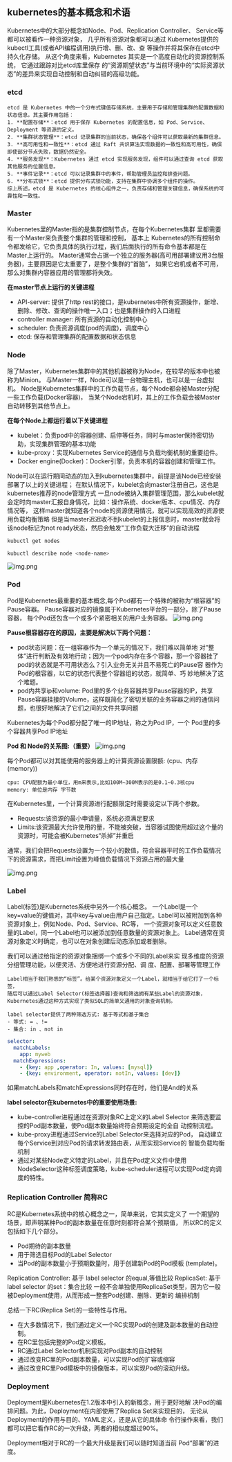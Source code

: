 ## kubernetes的基本概念和术语
Kubernetes中的大部分概念如Node、Pod、Replication Controller、 Service等都可以被看作一种资源对象，
几乎所有资源对象都可以通过 Kubernetes提供的kubectl工具(或者API编程调用)执行增、删、改、查 等操作并将其保存在etcd中持久化存储。
从这个角度来看，Kubernetes 其实是一个高度自动化的资源控制系统，
它通过跟踪对比etcd库里保存 的“资源期望状态”与当前环境中的“实际资源状态”的差异来实现自动控制和自动纠错的高级功能。

### etcd
```text
etcd 是 Kubernetes 中的一个分布式键值存储系统，主要用于存储和管理集群的配置数据和状态信息。其主要作用包括：
1. **配置存储**：etcd 用于保存 Kubernetes 的配置信息，如 Pod、Service、Deployment 等资源的定义。
2. **集群状态管理**：etcd 记录集群的当前状态，确保各个组件可以获取最新的集群信息。
3. **高可用性和一致性**：etcd 通过 Raft 共识算法实现数据的一致性和高可用性，确保即使部分节点失败，数据仍然安全。
4. **服务发现**：Kubernetes 通过 etcd 实现服务发现，组件可以通过查询 etcd 获取其他服务的位置信息。
5. **事件记录**：etcd 可以记录集群中的事件，帮助管理员监控和排查问题。
6. **分布式锁**：etcd 提供分布式锁功能，支持在集群中协调多个组件的操作。
综上所述，etcd 是 Kubernetes 的核心组件之一，负责存储和管理关键信息，确保系统的可靠性和一致性。
```

### Master
Kubernetes里的Master指的是集群控制节点，在每个Kubernetes集群 里都需要有一个Master来负责整个集群的管理和控制，
基本上 Kubernetes的所有控制命令都发给它，它负责具体的执行过程，我们后面执行的所有命令基本都是在Master上运行的。
Master通常会占据一个独立的服务器(高可用部署建议用3台服务器)，主要原因是它太重要了，是整个集群的“首脑”，
如果它宕机或者不可用，那么对集群内容器应用的管理都将失效。

**在master节点上运行的关键进程**
- API-server: 提供了http rest的接口，是kubernetes中所有资源操作，新增、删除、修改、查询的操作唯一入口；也是集群操作的入口进程
- controller manager: 所有资源的自动化控制中心
- scheduler: 负责资源调度(pod的调度)，调度中心
- etcd: 保存和管理集群的配置数据和状态信息

### Node
除了Master，Kubernetes集群中的其他机器被称为Node，在较早的版本中也被称为Minion。
与Master一样，Node可以是一台物理主机，也可以是一台虚拟机。
Node是Kubernetes集群中的工作负载节点，每个Node都会被Master分配一些工作负载(Docker容器)，
当某个Node宕机时，其上的工作负载会被Master自动转移到其他节点上。

**在每个Node上都运行着以下关键进程**
- kubelet：负责pod中的容器创建、启停等任务，同时与master保持密切协助，实现集群管理的基本功能
- kube-proxy：实现Kubernetes Service的通信与负载均衡机制的重要组件。
- Docker engine(Docker)：Docker引擎，负责本机的容器创建和管理工作。

Node可以在运行期间动态的加入到kubernetes集群中，前提是该Node已经安装部署了以上的关键进程；
在默认情况下，kubelet会向master注册自己，这也是kubernetes推荐的node管理方式
一旦node被纳入集群管理范围，那么kubelet就会定时向master汇报自身情况，比如：操作系统、docker版本、cpu情况、内存情况等，
这样master就知道各个node的资源使用情况，就可以实现高效的资源使用负载均衡策略
但是当master迟迟收不到kubelet的上报信息时，master就会将该node标记为not ready状态，然后会触发"工作负载大迁移"的自动流程

```bash
kubuctl get nodes

kubuctl describe node <node-name>
```
![img.png](image/describe_node.png)

### Pod
Pod是Kubernetes最重要的基本概念,每个Pod都有一个特殊的被称为“根容器”的Pause容器。
Pause容器对应的镜像属于Kubernetes平台的一部分，除了Pause容器， 每个Pod还包含一个或多个紧密相关的用户业务容器。
![img.png](image/pod_componet.png)

**Pause根容器存在的原因，主要是解决以下两个问题：**
- pod状态问题：在一组容器作为一个单元的情况下，我们难以简单地 对“整体”进行判断及有效地行动；因为一个pod内存在多个容器，那一个容器挂了pod的状态就是不可用状态么？引入业务无关并且不易死亡的Pause容 器作为Pod的根容器，以它的状态代表整个容器组的状态，就简单、巧 妙地解决了这个难题。
- pod内共享ip和volume: Pod里的多个业务容器共享Pause容器的IP，共享Pause容器挂接的Volume，这样既简化了密切关联的业务容器之间的通信问题，也很好地解决了它们之间的文件共享问题

Kubernetes为每个Pod都分配了唯一的IP地址，称之为Pod IP，一个 Pod里的多个容器共享Pod IP地址

**Pod 和 Node的关系图:（重要）**
![img.png](image/pod_node_relation.png)

每个Pod都可以对其能使用的服务器上的计算资源设置限额: (cpu、内存(memory))
```text
cpu: CPU配额为最小单位，用m来表示,比如100M~300M表示的是0.1~0.3核cpu
memory: 单位是内存 字节数
```
在Kubernetes里，一个计算资源进行配额限定时需要设定以下两个参数。
- Requests:该资源的最小申请量，系统必须满足要求
- Limits:该资源最大允许使用的量，不能被突破，当容器试图使用超过这个量的资源时，可能会被Kubernetes“杀掉”并重启

通常，我们会把Requests设置为一个较小的数值，符合容器平时的工作负载情况下的资源需求，而把Limit设置为峰值负载情况下资源占用的最大量

![img.png](image/pod_endpoint.png)

### Label
Label(标签)是Kubernetes系统中另外一个核心概念。
一个Label是一个key=value的键值对，其中key与value由用户自己指定。Label可以被附加到各种资源对象上，例如Node、Pod、Service、RC等，
一个资源对象可以定义任意数量的Label，同一个Label也可以被添加到任意数量的资源对象上。
Label通常在资源对象定义时确定，也可以在对象创建后动态添加或者删除。

我们可以通过给指定的资源对象捆绑一个或多个不同的Label来实 现多维度的资源分组管理功能，以便灵活、方便地进行资源分配、调 度、配置、部署等管理工作

```text
Label相当于我们熟悉的“标签”。给某个资源对象定义一个Label，就相当于给它打了一个标签，
随后可以通过Label Selector(标签选择器)查询和筛选拥有某些Label的资源对象，
Kubernetes通过这种方式实现了类似SQL的简单又通用的对象查询机制。

label selector提供了两种筛选方式: 基于等式和基于集合
- 等式: = 、!=
- 集合: in 、not in
```
```yaml
selector:
  matchLabels:
    app: myweb
  matchExpressions:
    - {key: app ,operator: In, values: [mysql]}
    - {key: environment, operator: notIn, values: [dev]}

```
如果matchLabels和matchExpressions同时存在时，他们是And的关系

**label selector在kubernetes中的重要使用场景:**
- kube-controller进程通过在资源对象RC上定义的Label Selector 来筛选要监控的Pod副本数量，使Pod副本数量始终符合预期设定的全自 动控制流程。
- kube-proxy进程通过Service的Label Selector来选择对应的Pod， 自动建立每个Service到对应Pod的请求转发路由表，从而实现Service的 智能负载均衡机制
- 通过对某些Node定义特定的Label，并且在Pod定义文件中使用 NodeSelector这种标签调度策略，kube-scheduler进程可以实现Pod定向调 度的特性。


### Replication Controller 简称RC
RC是Kubernetes系统中的核心概念之一，简单来说，它其实定义了 一个期望的场景，即声明某种Pod的副本数量在任意时刻都符合某个预期值，
所以RC的定义包括如下几个部分。
- Pod期待的副本数量
- 用于筛选目标Pod的Label Selector
- 当Pod的副本数量小于预期数量时，用于创建新Pod的Pod模板 (template)。

Replication Controller: 基于 label selector 的equal,等值比较
ReplicaSet: 基于label selector 的set：集合比较
一般不会单独使用ReplicaSet类型，因为它一般被Deployment使用，从而形成一整套Pod创建、删除、更新的 编排机制

总结一下RC(Replica Set)的一些特性与作用。
- 在大多数情况下，我们通过定义一个RC实现Pod的创建及副本数量的自动控制。
- 在RC里包括完整的Pod定义模板。
- RC通过Label Selector机制实现对Pod副本的自动控制
- 通过改变RC里的Pod副本数量，可以实现Pod的扩容或缩容
- 通过改变RC里Pod模板中的镜像版本，可以实现Pod的滚动升级。



### Deployment
Deployment是Kubernetes在1.2版本中引入的新概念，用于更好地解 决Pod的编排问题。为此，Deployment在内部使用了Replica Set来实现目的，
无论从Deployment的作用与目的、YAML定义，还是从它的具体命 令行操作来看，我们都可以把它看作RC的一次升级，两者的相似度超过90%。

Deployment相对于RC的一个最大升级是我们可以随时知道当前 Pod“部署”的进度。
